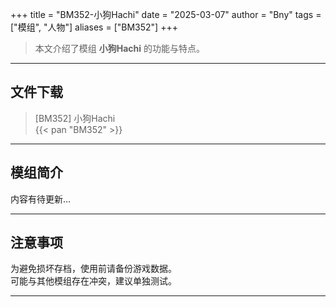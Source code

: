 +++
title = "BM352-小狗Hachi"
date = "2025-03-07"
author = "Bny"
tags = ["模组", "人物"]
aliases = ["BM352"]
+++

> 本文介绍了模组 **小狗Hachi** 的功能与特点。

---

## 文件下载

> [BM352] 小狗Hachi  
{{< pan "BM352" >}}  

---

## 模组简介

>  
内容有待更新...  

---

## 注意事项

>  
为避免损坏存档，使用前请备份游戏数据。  
可能与其他模组存在冲突，建议单独测试。  

---


